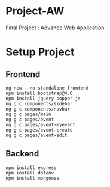 # Project-AW
Final Project : Advance Web Application

# Setup Project
## Frontend
```
ng new --no-standalone frontend
npm install bootstrap@4.6
npm install jquery popper.js
ng g c components/sidebar
ng g c components/navbar
ng g c pages/main
ng g c pages/event
ng g c pages/event-myevent
ng g c pages/event-create
ng g c pages/event-edit
```
## Backend
```
npm install express
npm install dotenv
npm install mongoose
```
